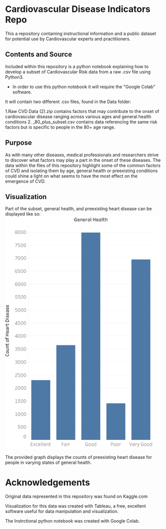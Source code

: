# Cardiovascular Disease Indicators Repo
This a repository containing instructional information and a public dataset for potential use by Cardiovascular experts and practitioners.
## Contents and Source
Included within this repository is a python notebook explaining how to develop a subset of Cardiovascular Risk data from a raw .csv file using Python3.
- In order to use this python notebook it will require the "Google Colab" software.

It will contain two different .csv files, found in the Data folder:

1.Raw CVD Data (2).zip contains factors that may contribute to the onset of cardiovascular disease ranging across various ages and general health conditions
2. _80_plus_subset.csv contains data referencing the same risk factors but is specific to people in the 80+ age range.

## Purpose
As with many other diseases, medical professionals and researchers strive to discover what factors may play a part in the onset of these diseases. The data within the files of this repository highlight some of the common factors of CVD and isolating them by age, general health or preexisting conditions could shine a light on what seems to have the most effect on the emergence of CVD.
## Visualization


Part of the subset, general health, and preexisting heart disease can be displayed like so:
![alt text](https://github.com/oudeeee/Factors-affecting-Cardiovascular-Disease/blob/main/Screenshot%202024-04-22%20120025.png?raw=true)

The provided graph displays the counts of preexisting heart disease for people in varying states of general health.

# Acknowledgements 

Original data represented in this repository was found on Kaggle.com

Visualization for this data was created with Tableau, a free, excellent software useful for data manipulation and visualization.

The Instrctional python notebook was created with Google Colab.
